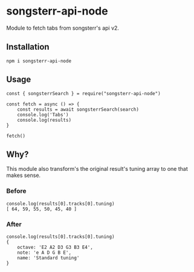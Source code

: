 # songsterr-api-node

Module to fetch tabs from songsterr's api v2.

## Installation

`npm i songsterr-api-node`

## Usage

```
const { songsterrSearch } = require("songsterr-api-node")

const fetch = async () => {
    const results = await songsterrSearch(search)
    console.log('Tabs')
    console.log(results)
}

fetch()
```

## Why?

This module also transform's the original result's tuning array to one that makes sense.

### Before

```
console.log(results[0].tracks[0].tuning)
[ 64, 59, 55, 50, 45, 40 ]
```

### After

```
console.log(results[0].tracks[0].tuning)
{
    octave: 'E2 A2 D3 G3 B3 E4',
    note: 'e A D G B E',
    name: 'Standard tuning'
}
```
